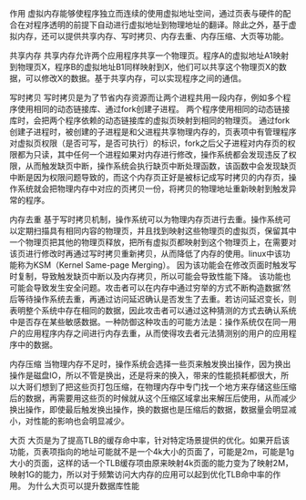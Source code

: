 作用
    虚拟内存能够使程序独立而连续的使用虚拟地址空间，通过页表与硬件的配合在对程序透明的前提下自动进行虚拟地址到物理地址的翻译。除此之外，基于虚拟内存，还可以提供共享内存、写时拷贝、内存去重、内存压缩、大页等功能。

共享内存
    共享内存允许两个应用程序共享一个物理页。程序A的虚拟地址A1映射到物理页X，程序B的虚拟地址B1同样映射到X，他们可以共享这个物理页X的数据，可以修改X的数据。基于共享内存，可以实现程序之间的通信。

写时拷贝
    写时拷贝是为了节省内存资源而让两个进程共用一段内存，例如多个程序使用相同的动态链接库、通过fork创建子进程。
    两个程序使用相同的动态链接库时，会把两个程序依赖的动态链接库的虚拟页映射到相同的物理页。
    通过fork创建子进程时，被创建的子进程是和父进程共享物理内存的，页表项中有管理程序对虚拟页权限（是否可写，是否可执行）的标识，fork之后父子进程对内存页的权限都为只读，其中任何一个进程如果对内存进行修改，操作系统都会发现违反了权限，从而触发缺页中断，操作系统会执行缺页中断处理函数，该函数中会发现缺页中断是因为权限问题导致的，而这个内存页正好是被标记成写时拷贝的内存页，操作系统就会把物理内存中对应的页拷贝一份，将拷贝的物理地址重新映射到触发异常的程序。

内存去重
    基于写时拷贝机制，操作系统可以为物理内存页进行去重。操作系统可以定期扫描具有相同内容的物理页，并且找到映射这些物理页的虚拟页，保留其中一个物理页把其他的物理页释放，把所有虚拟页都映射到这个物理页上，在需要对该页进行修改时再通过写时拷贝重新拷贝，从而降低了内存的使用。linux中该功能称为KSM（Kernel Same-page Merging）。
    因为该功能会在修改页面时触发写时复制，导致触发缺页中断以及内存拷贝，所以可能会导致性能下降。
    该功能也可能会导致发生安全问题。攻击者可以在内存中通过穷举的方式不断构造数据’然后等待操作系统去重，再通过访问延迟确认是否发生了去重。若访问延迟变长，则表明整个系统中存在相同的数据，因此攻击者可以通过这种猜测的方式去确认系统中是否存在某些敏感数据。一种防御这种攻击的可能方法是：操作系统仅在同一用户的应用程序内存之间进行内存去重，从而使得攻去者元法猜测别的用户的应用程序中的数据。

内存压缩
    当物理内存不足时，操作系统会选择一些页来触发换出操作，因为换出操作是磁盘IO，所以不管是换出，还是将来的换入，带来的性能损耗都很大，所以大哥们想到了把这些页打包压缩，在物理内存中专门找一个地方来存储这些压缩后的数据，再需要用这些页的时候就从这个压缩区域拿出来解压后使用，从而减少换出操作，即使最后触发换出操作，换的数据也是压缩后的数据，数据量会明显减小，对性能的影响也会明显减少。

大页
    大页是为了提高TLB的缓存命中率，针对特定场景提供的优化。如果开启该功能，页表项指向的地址可能就不是一个4k大小的页面了，可能是2m，可能是1g大小的页面，这样的话一个TLB缓存项由原来映射4k页面的能力变为了映射2M，映射1G的能力，所以对于频繁访问大内存的应用可以起到优化TLB命中率的作用。
    为什么大页可以提升数据库性能

